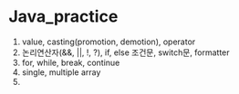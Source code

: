 # Java_practice
1. value, casting(promotion, demotion), operator
2. 논리연산자(&&, ||, !, ?), if, else 조건문, switch문, formatter
3. for, while, break, continue
4. single, multiple array
5. 
